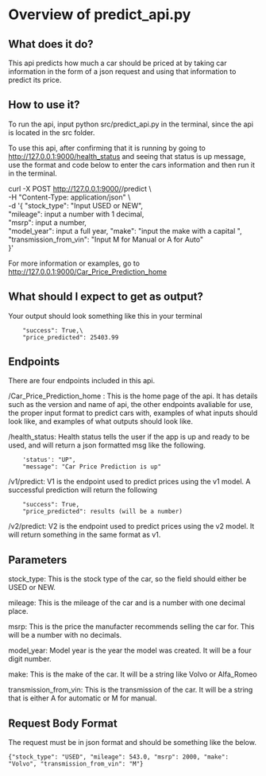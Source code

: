 # Overview of predict_api.py 

## What does it do?
This api predicts how much a car should be priced at by taking car information in the form of a json request and using that information to predict its price.

## How to use it?
To run the api, input python src/predict_api.py in the terminal, since the api is located in the src folder.

To use this api, after confirming that it is running by going to http://127.0.0.1:9000/health_status and seeing that status is up message, use the format and code below to enter the cars information and then run it in the terminal.

curl -X POST http://127.0.0.1:9000/<v1 or v2>/predict \\\
-H "Content-Type: application/json" \\\
-d '{
    "stock_type": "Input USED or NEW",\
    "mileage": input a number with 1 decimal,\
    "msrp": input a number,\
    "model_year": input a full year,
    "make": "input the make with a capital ",\
    "transmission_from_vin": "Input M for Manual or A for Auto"\
}'

For more information or examples, go to 
http://127.0.0.1:9000/Car_Price_Prediction_home

## What should I expect to get as output?
Your output should look something like this in your terminal

        "success": True,\
        "price_predicted": 25403.99

## Endpoints
There are four endpoints included in this api.

/Car_Price_Prediction_home : This is the home page of the api. It has details such as the version and name of api, the other endpoints avaliable for use, the proper input format to predict cars with, examples of what inputs should look like, and examples of what outputs should look like.


/health_status: Health status tells the user if the app is up and ready to be used, and will return a json formatted msg like the following.

        'status': "UP",
        "message": "Car Price Prediction is up"


/v1/predict: V1 is the endpoint used to predict prices using the v1 model. A successful prediction will return the following

        "success": True,
        "price_predicted": results (will be a number)

/v2/predict: V2 is the endpoint used to predict prices using the v2 model. It will return something in the same format as v1.

## Parameters

stock_type: This is the stock type of the car, so the field should either be USED or NEW.

mileage: This is the mileage of the car and is a number with  one decimal place.

msrp: This is the price the manufacter recommends selling the car for. This will be a number with no decimals.

model_year: Model year is the year the model was created. It will be a four digit number.

make: This is the make of the car. It will be a string like Volvo or Alfa_Romeo

transmission_from_vin: This is the transmission of the car. It will be a string that is either A for automatic or M for manual.

## Request Body Format
The request must be in json format and should be something like the below.

    {"stock_type": "USED", "mileage": 543.0, "msrp": 2000, "make": "Volvo", "transmission_from_vin": "M"}